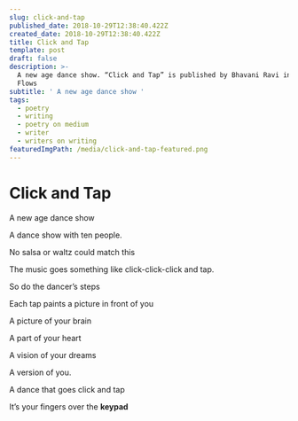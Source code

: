 ```yaml
---
slug: click-and-tap
published_date: 2018-10-29T12:38:40.422Z
created_date: 2018-10-29T12:38:40.422Z
title: Click and Tap
template: post
draft: false
description: >-
  A new age dance show. “Click and Tap” is published by Bhavani Ravi in Fiction
  Flows
subtitle: ' A new age dance show '
tags:
  - poetry
  - writing
  - poetry on medium
  - writer
  - writers on writing
featuredImgPath: /media/click-and-tap-featured.png
---
```

# Click and Tap

A new age dance show

A dance show with ten people.

No salsa or waltz could match this

The music goes something like click-click-click and tap.

So do the dancer’s steps

Each tap paints a picture in front of you

A picture of your brain

A part of your heart

A vision of your dreams

A version of you.

A dance that goes click and tap

It’s your fingers over the **keypad**



